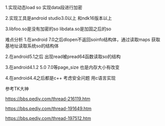 
1.实现动态load so 实现data段进行加密 


2.实现工具是android studio3.0以上 和ndk16版本以上

3.libfoo.so是没有加密的so libdata.so是加固之后的so


难点分析
   1.在android 7.0之后dlopen不返回soinfo结构体，通过读取maps 获取基地址读取系统so的结构体
   
   2.在android5.1之后 出现read被pread64函数读取so的结构
       
   3.在android4.1.2 5.0 7.0等page_size 也是内存大小有改变
     
   4.在android4.4之后都是c++ 考虑安全问题 用c语言实现


参考TK大神

https://bbs.pediy.com/thread-216119.htm

https://bbs.pediy.com/thread-191649.htm

https://bbs.pediy.com/thread-197512.htm
